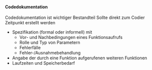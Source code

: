 #### Codedokumentation

  Codedokumentation ist wichtiger Bestandteil
  Sollte direkt zum Codier Zeitpunkt erstellt werden

  - Spezifikation (formal oder informell) mit
    - Vor- und Nachbedingungen eines Funktionsaufrufs
    - Rolle und Typ von Parametern
    - Fehlerfälle
    - Fehler-/Ausnahmebehandlung
  - Angabe der durch eine Funktion aufgerufenen weiteren Funktionen
  - Laufzeiten und Speicherbedarf
